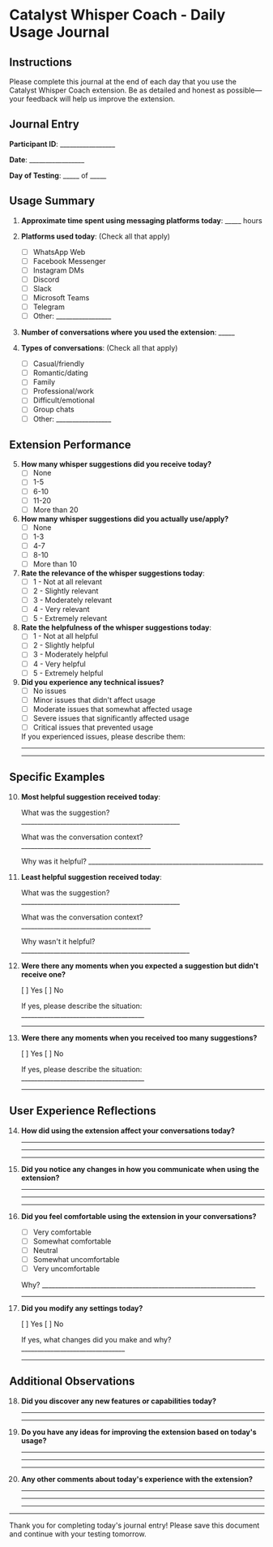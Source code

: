 # Catalyst Whisper Coach - Daily Usage Journal

## Instructions

Please complete this journal at the end of each day that you use the Catalyst Whisper Coach extension. Be as detailed and honest as possible—your feedback will help us improve the extension.

## Journal Entry

**Participant ID**: _________________

**Date**: _________________

**Day of Testing**: _____ of _____

## Usage Summary

1. **Approximate time spent using messaging platforms today**: _____ hours

2. **Platforms used today**: (Check all that apply)
   - [ ] WhatsApp Web
   - [ ] Facebook Messenger
   - [ ] Instagram DMs
   - [ ] Discord
   - [ ] Slack
   - [ ] Microsoft Teams
   - [ ] Telegram
   - [ ] Other: _________________

3. **Number of conversations where you used the extension**: _____

4. **Types of conversations**: (Check all that apply)
   - [ ] Casual/friendly
   - [ ] Romantic/dating
   - [ ] Family
   - [ ] Professional/work
   - [ ] Difficult/emotional
   - [ ] Group chats
   - [ ] Other: _________________

## Extension Performance

5. **How many whisper suggestions did you receive today?**
   - [ ] None
   - [ ] 1-5
   - [ ] 6-10
   - [ ] 11-20
   - [ ] More than 20

6. **How many whisper suggestions did you actually use/apply?**
   - [ ] None
   - [ ] 1-3
   - [ ] 4-7
   - [ ] 8-10
   - [ ] More than 10

7. **Rate the relevance of the whisper suggestions today**:
   - [ ] 1 - Not at all relevant
   - [ ] 2 - Slightly relevant
   - [ ] 3 - Moderately relevant
   - [ ] 4 - Very relevant
   - [ ] 5 - Extremely relevant

8. **Rate the helpfulness of the whisper suggestions today**:
   - [ ] 1 - Not at all helpful
   - [ ] 2 - Slightly helpful
   - [ ] 3 - Moderately helpful
   - [ ] 4 - Very helpful
   - [ ] 5 - Extremely helpful

9. **Did you experience any technical issues?**
   - [ ] No issues
   - [ ] Minor issues that didn't affect usage
   - [ ] Moderate issues that somewhat affected usage
   - [ ] Severe issues that significantly affected usage
   - [ ] Critical issues that prevented usage

   If you experienced issues, please describe them:
   _______________________________________________________________________
   _______________________________________________________________________

## Specific Examples

10. **Most helpful suggestion received today**:

    What was the suggestion? _________________________________________________

    What was the conversation context? ________________________________________

    Why was it helpful? ______________________________________________________

11. **Least helpful suggestion received today**:

    What was the suggestion? _________________________________________________

    What was the conversation context? ________________________________________

    Why wasn't it helpful? ____________________________________________________

12. **Were there any moments when you expected a suggestion but didn't receive one?**

    [ ] Yes [ ] No

    If yes, please describe the situation: ______________________________________
    _______________________________________________________________________

13. **Were there any moments when you received too many suggestions?**

    [ ] Yes [ ] No

    If yes, please describe the situation: ______________________________________
    _______________________________________________________________________

## User Experience Reflections

14. **How did using the extension affect your conversations today?**
    _______________________________________________________________________
    _______________________________________________________________________
    _______________________________________________________________________

15. **Did you notice any changes in how you communicate when using the extension?**
    _______________________________________________________________________
    _______________________________________________________________________
    _______________________________________________________________________

16. **Did you feel comfortable using the extension in your conversations?**
    - [ ] Very comfortable
    - [ ] Somewhat comfortable
    - [ ] Neutral
    - [ ] Somewhat uncomfortable
    - [ ] Very uncomfortable

    Why? __________________________________________________________________
    _______________________________________________________________________

17. **Did you modify any settings today?**

    [ ] Yes [ ] No

    If yes, what changes did you make and why? ________________________________
    _______________________________________________________________________

## Additional Observations

18. **Did you discover any new features or capabilities today?**
    _______________________________________________________________________
    _______________________________________________________________________

19. **Do you have any ideas for improving the extension based on today's usage?**
    _______________________________________________________________________
    _______________________________________________________________________
    _______________________________________________________________________

20. **Any other comments about today's experience with the extension?**
    _______________________________________________________________________
    _______________________________________________________________________
    _______________________________________________________________________

---

Thank you for completing today's journal entry! Please save this document and continue with your testing tomorrow.
